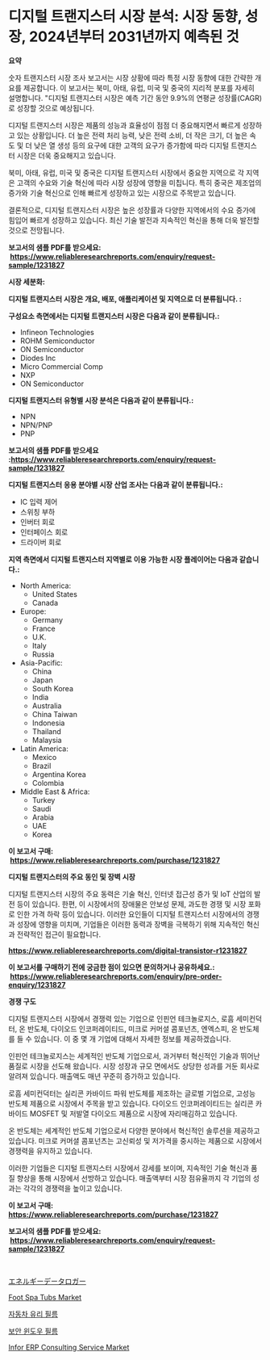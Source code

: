 <p><h1>디지털 트랜지스터 시장 분석: 시장 동향, 성장, 2024년부터 2031년까지 예측된 것</h1></p><p><strong>요약</strong></p>
<p><p>숫자 트랜지스터 시장 조사 보고서는 시장 상황에 따라 특정 시장 동향에 대한 간략한 개요를 제공합니다. 이 보고서는 북미, 아태, 유럽, 미국 및 중국의 지리적 분포를 자세히 설명합니다. "디지털 트랜지스터 시장은 예측 기간 동안 9.9%의 연평균 성장률(CAGR)로 성장할 것으로 예상됩니다.</p><p>디지털 트랜지스터 시장은 제품의 성능과 효율성이 점점 더 중요해지면서 빠르게 성장하고 있는 상황입니다. 더 높은 전력 처리 능력, 낮은 전력 소비, 더 작은 크기, 더 높은 속도 및 더 낮은 열 생성 등의 요구에 대한 고객의 요구가 증가함에 따라 디지털 트랜지스터 시장은 더욱 중요해지고 있습니다.</p><p>북미, 아태, 유럽, 미국 및 중국은 디지털 트랜지스터 시장에서 중요한 지역으로 각 지역은 고객의 수요와 기술 혁신에 따라 시장 성장에 영향을 미칩니다. 특히 중국은 제조업의 증가와 기술 혁신으로 인해 빠르게 성장하고 있는 시장으로 주목받고 있습니다.</p><p>결론적으로, 디지털 트랜지스터 시장은 높은 성장률과 다양한 지역에서의 수요 증가에 힘입어 빠르게 성장하고 있습니다. 최신 기술 발전과 지속적인 혁신을 통해 더욱 발전할 것으로 전망됩니다.</p></p>
<p><strong>보고서의 샘플 PDF를 받으세요: &nbsp;<a href="https://www.reliableresearchreports.com/enquiry/request-sample/1231827">https://www.reliableresearchreports.com/enquiry/request-sample/1231827</a></strong></p>
<p><strong>시장 세분화:</strong></p>
<p><strong> 디지털 트랜지스터 시장은 개요, 배포, 애플리케이션 및 지역으로 더 분류됩니다. :</strong></p>
<p><strong>구성요소 측면에서는 디지털 트랜지스터 시장은 다음과 같이 분류됩니다.:</strong></p>
<p><ul><li>Infineon Technologies</li><li>ROHM Semiconductor</li><li>ON Semiconductor</li><li>Diodes Inc</li><li>Micro Commercial Comp</li><li>NXP</li><li>ON Semiconductor</li></ul></p>
<p><strong> 디지털 트랜지스터 유형별 시장 분석은 다음과 같이 분류됩니다.:</strong></p>
<p><ul><li>NPN</li><li>NPN/PNP</li><li>PNP</li></ul></p>
<p><strong>보고서의 샘플 PDF를 받으세요 :<a href="https://www.reliableresearchreports.com/enquiry/request-sample/1231827">https://www.reliableresearchreports.com/enquiry/request-sample/1231827</a></strong></p>
<p><strong> 디지털 트랜지스터 응용 분야별 시장 산업 조사는 다음과 같이 분류됩니다.:</strong></p>
<p><ul><li>IC 입력 제어</li><li>스위칭 부하</li><li>인버터 회로</li><li>인터페이스 회로</li><li>드라이버 회로</li></ul></p>
<p><strong>지역 측면에서 디지털 트랜지스터 지역별로 이용 가능한 시장 플레이어는 다음과 같습니다.:</strong></p>
<p><ul>
    <li>
        North America:
        <ul>
            <li>United States</li>
            <li>Canada</li>
        </ul>
    </li>
    <li>
        Europe:
        <ul>
            <li>Germany</li>
            <li>France</li>
            <li>U.K.</li>
            <li>Italy</li>
            <li>Russia</li>
        </ul>
    </li>
    <li>
        Asia-Pacific:
        <ul>
            <li>China</li>
            <li>Japan</li>
            <li>South Korea</li>
            <li>India</li>
            <li>Australia</li>
            <li>China Taiwan</li>
            <li>Indonesia</li>
            <li>Thailand</li>
            <li>Malaysia</li>
        </ul>
    </li>
    <li>
        Latin America:
        <ul>
            <li>Mexico</li>
            <li>Brazil</li>
            <li>Argentina Korea</li>
            <li>Colombia</li>
        </ul>
    </li>
    <li>
        Middle East & Africa:
        <ul>
            <li>Turkey</li>
            <li>Saudi</li>
            <li>Arabia</li>
            <li>UAE</li>
            <li>Korea</li>
        </ul>
    </li>
    </ul></p>
<p><strong>이 보고서 구매: &nbsp;<a href="https://www.reliableresearchreports.com/purchase/1231827">https://www.reliableresearchreports.com/purchase/1231827</a></strong></p>
<p><strong>디지털 트랜지스터의 주요 동인 및 장벽 시장</strong></p>
<p><p>디지털 트랜지스터 시장의 주요 동력은 기술 혁신, 인터넷 접근성 증가 및 IoT 산업의 발전 등이 있습니다. 한편, 이 시장에서의 장애물은 안보성 문제, 과도한 경쟁 및 시장 포화로 인한 가격 하락 등이 있습니다. 이러한 요인들이 디지털 트랜지스터 시장에서의 경쟁과 성장에 영향을 미치며, 기업들은 이러한 동력과 장벽을 극복하기 위해 지속적인 혁신과 전략적인 접근이 필요합니다.</p></p>
<p><strong><a href="https://www.reliableresearchreports.com/digital-transistor-r1231827">https://www.reliableresearchreports.com/digital-transistor-r1231827</a></strong></p>
<p><strong>이 보고서를 구매하기 전에 궁금한 점이 있으면 문의하거나 공유하세요.: &nbsp;<a href="https://www.reliableresearchreports.com/enquiry/pre-order-enquiry/1231827">https://www.reliableresearchreports.com/enquiry/pre-order-enquiry/1231827</a></strong></p>
<p><strong>경쟁 구도</strong></p>
<p><p>디지털 트랜지스터 시장에서 경쟁력 있는 기업으로 인핀언 테크놀로지스, 로흠 세미컨덕터, 온 반도체, 다이오드 인코퍼레이티드, 미크로 커머셜 콤포넌츠, 엔엑스피, 온 반도체를 들 수 있습니다. 이 중 몇 개 기업에 대해서 자세한 정보를 제공하겠습니다.</p><p>인핀언 테크놀로지스는 세계적인 반도체 기업으로서, 과거부터 혁신적인 기술과 뛰어난 품질로 시장을 선도해 왔습니다. 시장 성장과 규모 면에서도 상당한 성과를 거둔 회사로 알려져 있습니다. 매출액도 매년 꾸준히 증가하고 있습니다.</p><p>로흠 세미컨덕터는 실리콘 카바이드 파워 반도체를 제조하는 글로벌 기업으로, 고성능 반도체 제품으로 시장에서 주목을 받고 있습니다. 다이오드 인코퍼레이티드는 실리콘 카바이드 MOSFET 및 저발열 다이오드 제품으로 시장에 자리매김하고 있습니다.</p><p>온 반도체는 세계적인 반도체 기업으로서 다양한 분야에서 혁신적인 솔루션을 제공하고 있습니다. 미크로 커머셜 콤포넌츠는 고신뢰성 및 저가격을 중시하는 제품으로 시장에서 경쟁력을 유지하고 있습니다.</p><p>이러한 기업들은 디지털 트랜지스터 시장에서 강세를 보이며, 지속적인 기술 혁신과 품질 향상을 통해 시장에서 선방하고 있습니다. 매출액부터 시장 점유율까지 각 기업의 성과는 각각의 경쟁력을 높이고 있습니다.</p></p>
<p><strong>이 보고서 구매: &nbsp; <a href="https://www.reliableresearchreports.com/purchase/1231827">https://www.reliableresearchreports.com/purchase/1231827</a></strong></p>
<p><strong>보고서의 샘플 PDF를 받으세요: &nbsp;<a href="https://www.reliableresearchreports.com/enquiry/request-sample/1231827">https://www.reliableresearchreports.com/enquiry/request-sample/1231827</a></strong><strong></strong></p>
<p>&nbsp;</p>
<p><p><a href="https://github.com/Fatimaklein1/Market-Research-Report-List-1/blob/main/138732862345.md">エネルギーデータロガー</a></p><p><a href="https://issuu.com/reportprime-2/docs/foot-spa-tubs-market-size-2030.pptx">Foot Spa Tubs Market</a></p><p><a href="https://github.com/JackieFauhey9089475/Market-Research-Report-List-1/blob/main/404458461639.md">자동차 유리 필름</a></p><p><a href="https://github.com/Howaoole34545/Market-Research-Report-List-1/blob/main/114911161638.md">보안 윈도우 필름</a></p><p><a href="https://github.com/julyju69/Market-Research-Report-List-3/blob/main/infor-erp-consulting-service-market.md">Infor ERP Consulting Service Market</a></p></p>